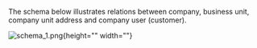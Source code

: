 The schema below illustrates relations between company, business unit, company unit address and company user (customer).

![schema_1.png](https://spryker.s3.eu-central-1.amazonaws.com/docs/Features/Company+Account+Management/Company+Account:+Module+Relations/schema_1.png){height="" width=""}